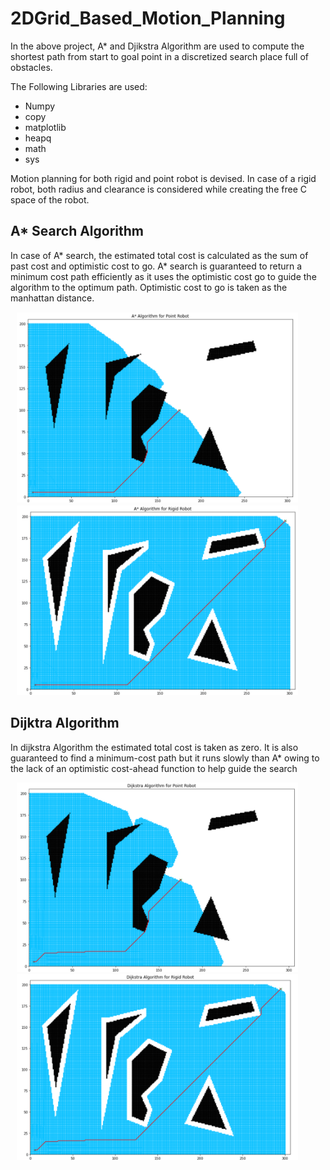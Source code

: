 # 2DGrid_Based_Motion_Planning

In the above project, A* and Djikstra Algorithm are used to compute the shortest path from start to goal point in a discretized search place full of obstacles.

The Following Libraries are used:
* Numpy
* copy
* matplotlib
* heapq
* math
* sys

Motion planning for both rigid and point robot is devised. In case of a rigid robot, both radius and clearance is considered while creating the free C space of the 
robot. 

## A* Search Algorithm
In case of A* search, the estimated total cost is calculated as the sum of past cost and optimistic cost to go. A* search is guaranteed to return a minimum 
cost path efficiently as it uses the optimistic cost go to guide the algorithm to the optimum path. Optimistic cost to go is taken as the manhattan distance. 

<img src="Images/PointR_Astar.PNG" width=450 hspace=10 ><img src="Images/RigidR_Astar.PNG" width=450 hspace=10>

## Dijktra Algorithm
In dijkstra Algorithm the estimated total cost is taken as zero. It is also guaranteed to find a minimum-cost path but it runs slowly than A* owing to the lack of an optimistic cost-ahead function to help guide the search

<img src="Images/PointR_Dijkstra.PNG" width=450 hspace=10 ><img src="Images/RigidR_Dijkstra.PNG" width=450 hspace=10>
